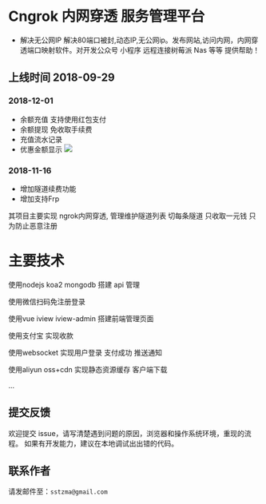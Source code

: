 
# Cngrok 内网穿透 服务管理平台
- 解决无公网IP 解决80端口被封,动态IP,无公网ip。发布网站,访问内网，内网穿透端口映射软件。对开发公众号 小程序 远程连接树莓派 Nas 等等 提供帮助！
## 上线时间 2018-09-29

### 2018-12-01
- 余额充值 支持使用红包支付  
- 余额提现 免收取手续费
- 充值流水记录
- 优惠金额显示
<img src="https://cngrok-1257729714.cos.ap-chengdu.myqcloud.com/client/000001.png?v=1"></img>
 ### 2018-11-16
  * 增加隧道续费功能
  * 增加支持Frp 


其项目主要实现 ngrok内网穿透, 管理维护隧道列表 切每条隧道 只收取一元钱 只为防止恶意注册

# 主要技术
使用nodejs koa2 mongodb 搭建 api 管理

使用微信扫码免注册登录  

使用vue iview iview-admin 搭建前端管理页面

使用支付宝 实现收款 

使用websocket 实现用户登录 支付成功 推送通知

使用aliyun oss+cdn 实现静态资源缓存 客户端下载

...

## 提交反馈

欢迎提交 issue，请写清楚遇到问题的原因，浏览器和操作系统环境，重现的流程。
如果有开发能力，建议在本地调试出出错的代码。


## 联系作者

请发邮件至：`sstzma@gmail.com`
